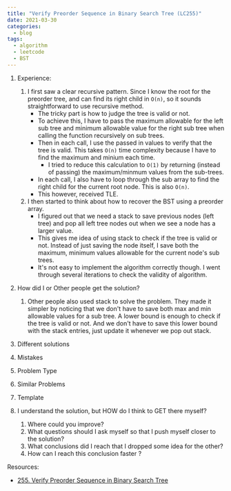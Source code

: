 ```yaml
---
title: "Verify Preorder Sequence in Binary Search Tree (LC255)"
date: 2021-03-30
categories:
  - blog
tags:
  - algorithm
  - leetcode
  - BST
---
```


1. Experience:
    1. I first saw a clear recursive pattern. Since I know the root for the preorder tree, and can find its right child in `O(n)`, so it sounds straightforward to use recursive method. 
        * The tricky part is how to judge the tree is valid or not. 
        * To achieve this, I have to pass the maximum allowable for the left sub tree and minimum allowable value for the right sub tree when calling the function recursively on sub trees.
        * Then in each call, I use the passed in values to verify that the tree is valid. This takes `O(n)` time complexity because I have to find the maximum and minium each time. 
            * I tried to reduce this calculation to `O(1)` by returning (instead of passing) the maximum/minmum values from the sub-trees. 
        * In each call, I also have to loop through the sub array to find the right child for the current root node. This is also `O(n)`.
        * This however, received TLE.
    2. I then started to think about how to recover the BST using a preorder array.
        * I figured out that we need a stack to save previous nodes (left tree) and pop all left tree nodes out when we see a node has a larger value. 
        * This gives me idea of using stack to check if the tree is valid or not. Instead of just saving the node itself, I save both the maximum, minimum values allowable for the current node's sub trees. 
        * It's not easy to implement the algorithm correctly though. I went through several iterations to check the validity of algorithm.  

2. How did I or Other people get the solution? 
    1. Other people also used stack to solve the problem. They made it simpler by noticing that we don't have to save both max and min allowable values for a sub tree. A lower bound is enough to check if the tree is valid or not. And we don't have to save this lower bound with the stack entries, just update it whenever we pop out stack.

3. Different solutions

4. Mistakes

5. Problem Type
    
6. Similar Problems

7. Template

8. I understand the solution, but HOW do I think to GET there myself?
    1. Where could you improve?
    2. What questions should I ask myself so that I push myself closer to the solution? 
    3. What conclusions did I reach that I dropped some idea for the other?
    4. How can I reach this conclusion faster ?
    



Resources:
* [255. Verify Preorder Sequence in Binary Search Tree][LeetCode Link]


[LeetCode Link]: https://leetcode.com/problems/verify-preorder-sequence-in-binary-search-tree/